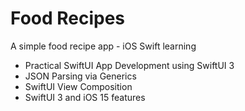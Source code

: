 # Food Recipes

A simple food recipe app - iOS Swift learning

- Practical SwiftUI App Development using SwiftUI 3
- JSON Parsing via Generics
- SwiftUI View Composition
- SwiftUI 3 and iOS 15 features
